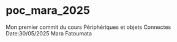 # poc_mara_2025
Mon premier commit du cours Périphériques et objets Connectes
Date:30/05/2025
Mara Fatoumata